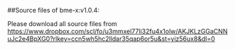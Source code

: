 ##Source files of bme-x:v1.0.4: 

Please download all source files from [https://www.dropbox.com/scl/fo/u3mmxel77li32fu4x1olw/AKJKLzGGaCNNuJc2e4BpXG0?rlkey=ccn5wh5hc2lldar35qap6or5u&st=yiz56ux8&dl=0 ](https://www.dropbox.com/scl/fo/u3mmxel77li32fu4x1olw/AKJKLzGGaCNNuJc2e4BpXG0?rlkey=ccn5wh5hc2lldar35qap6or5u&st=yiz56ux8&dl=0)
